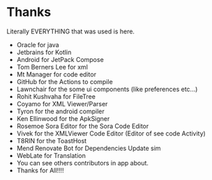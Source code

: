 # Thanks
Literally EVERYTHING that was used is here.

- Oracle for java
- Jetbrains for Kotlin
- Android for JetPack Compose
- Tom Berners Lee for xml
- Mt Manager for code editor
- GitHub for the Actions to compile
- Lawnchair for the some ui components (like preferences etc...)
- Rohit Kushvaha for FileTree
- Coyamo for XML Viewer/Parser
- Tyron for the android compiler
- Ken Ellinwood for the ApkSigner
- Rosemoe Sora Editor for the Sora Code Editor
- Vivek for the XMLViewer Code Editor (Editor of see code Activity)
- T8RIN for the ToastHost
- Mend Renovate Bot for Dependencies  Update sim
- WebLate for Translation
- You can see others contributors in app about.
- Thanks for All!!!!
